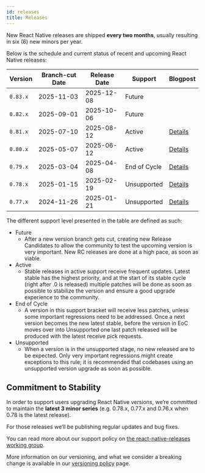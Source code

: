 ```yaml
---
id: releases
title: Releases
---
```


New React Native releases are shipped **every two months**, usually resulting in six (6) new minors per year.

Below is the schedule and current status of recent and upcoming React Native releases:

| Version  | Branch-cut Date | Release Date | Support      | Blogpost                                                             |
| -------- | --------------- | ------------ | ------------ | -------------------------------------------------------------------- |
| `0.83.x` | 2025-11-03      | 2025-12-08   | Future       |                                                                      |
| `0.82.x` | 2025-09-01      | 2025-10-06   | Future       |                                                                      |
| `0.81.x` | 2025-07-10      | 2025-08-12   | Active       | [Details](https://reactnative.dev/blog/2025/08/12/react-native-0.81) |
| `0.80.x` | 2025-05-07      | 2025-06-12   | Active       | [Details](https://reactnative.dev/blog/2025/06/12/react-native-0.80) |
| `0.79.x` | 2025-03-04      | 2025-04-08   | End of Cycle | [Details](https://reactnative.dev/blog/2025/04/08/react-native-0.79) |
| `0.78.x` | 2025-01-15      | 2025-02-19   | Unsupported  | [Details](https://reactnative.dev/blog/2025/02/19/react-native-0.78) |
| `0.77.x` | 2024-11-26      | 2025-01-21   | Unsupported  | [Details](https://reactnative.dev/blog/2025/01/21/version-0.77)      |

The different support level presented in the table are defined as such:

- Future
  - After a new version branch gets cut, creating new Release Candidates to allow the community to test the upcoming version is very important. New RC releases are done at a high pace, as soon as viable.
- Active
  - Stable releases in active support receive frequent updates. Latest stable has the highest priority, and at the start of its stable cycle (right after .0 is released) multiple patches will be done as soon as possible to stabilize the version and ensure a good upgrade experience to the community.
- End of Cycle
  - A version in this support bracket will receive less patches, unless some important regressions need to be addressed. Once a next version becomes the new latest stable, before the version in EoC moves over into Unsupported one last patch released will be produced with the latest receive pick requests.
- Unsupported
  - When a version is in the unsupported stage, no new released are to be expected. Only very important regressions might create exceptions to this rule; it is recommended that codebases using an unsupported version upgrade as soon as possible.

## Commitment to Stability

In order to support users upgrading React Native versions, we’re committed to maintain the **latest 3 minor series** (e.g. 0.78.x, 0.77.x and 0.76.x when 0.78 is the latest release).

For those releases we’ll be publishing regular updates and bug fixes.

You can read more about our support policy on [the react-native-releases working group](https://github.com/reactwg/react-native-releases/blob/main/docs/support.md).

More information on our versioning, and what we consider a breaking change is available in our [versioning policy](/contributing/versioning-policy) page.
